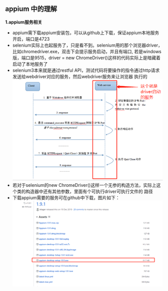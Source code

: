 ## appium 中的理解

**1.appium服务相关**

- appium需下载appium安装包，可以从github上下载，保证appium本地服务开启，端口是4723
- selenium实际上也起服务了，只是看不到。selenium用的那个浏览器driver，比如chromedriver.exe，双击下会提示服务启动，并且有端口,
若是windows版，端口是9515，driver = new ChromeDriver()这样的代码实际上是暗藏着启动了本地服务了
- selenium3本来就是通过restful API，测试代码将要操作的指令通过http请求发送给webdriver对应的服务，然后webdriver服务来让浏览器
执行的
![](.tips_images/b5c25cf0.png)
- 若对于selenium的new ChromeDriver()这样一个无参的构造方法，实际上这个类的构造器中还有其他参数，里面有个可执行driver可执行文件的
路径
- 下载appium需要的服务可在github中下载，图片如下：
![](.tips_images/5c1e3cc2.png)